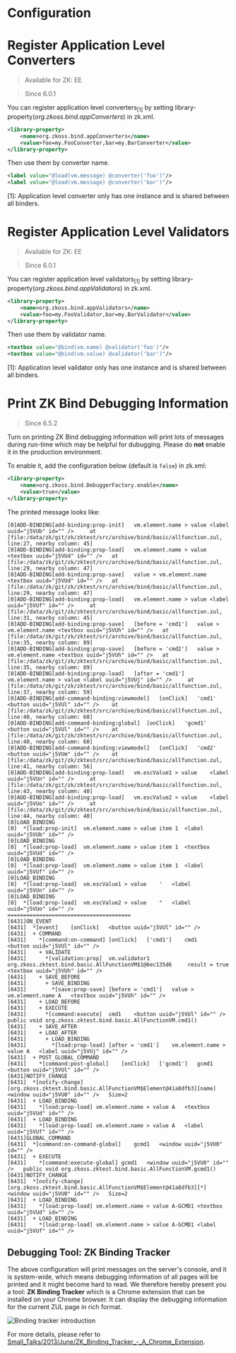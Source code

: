 # Configuration

Register Application Level Converters
=====================================
> Available for ZK: EE

> Since 6.0.1

You can register application level converters<sub>[1]</sub> by setting library-property(*org.zkoss.bind.appConverters*) in zk.xml.

``` xml
<library-property>
    <name>org.zkoss.bind.appConverters</name>
    <value>foo=my.FooConverter,bar=my.BarConverter</value>
</library-property>
```

Then use them by converter name.

``` xml
<label value="@load(vm.message) @converter('foo')"/>
<label value="@load(vm.message) @converter('bar')"/>
```

[1]: Application level converter only has one instance and is shared between all binders.

Register Application Level Validators
=====================================
> Available for ZK: EE

> Since 6.0.1

You can register application level validators<sub>[1]</sub> by setting library-property(*org.zkoss.bind.appValidators*) in zk.xml.

``` xml
<library-property>
    <name>org.zkoss.bind.appValidators</name>
    <value>foo=my.FooValidator,bar=my.BarValidator</value>
</library-property>
```

Then use them by validator name.

``` xml
<textbox value="@bind(vm.name) @validator('foo')"/>
<textbox value="@bind(vm.value) @validator('bar')"/>
```

[1]: Application level validator only has one instance and is shared between all binders.

Print ZK Bind Debugging Information
===================================

> Since 6.5.2

Turn on printing ZK Bind debugging information will print lots of messages during run-time which may be helpful for dubugging. Please do **not** enable it in the production environment.

To enable it, add the configuration below (default is `false`) in zk.xml:

``` xml
<library-property>
    <name>org.zkoss.bind.DebuggerFactory.enable</name>
    <value>true</value>
</library-property>
```

The printed message looks like:

``` text
[0]ADD-BINDING[add-binding:prop-init]   vm.element.name > value <label uuid="j5VUb" id="" />     at [file:/data/zk/git/zk/zktest/src/archive/bind/basic/allfunction.zul, line:27, nearby column: 45]
[0]ADD-BINDING[add-binding:prop-load]   vm.element.name > value <textbox uuid="j5VUd" id="" />   at [file:/data/zk/git/zk/zktest/src/archive/bind/basic/allfunction.zul, line:29, nearby column: 47]
[0]ADD-BINDING[add-binding:prop-save]   value > vm.element.name <textbox uuid="j5VUd" id="" />   at [file:/data/zk/git/zk/zktest/src/archive/bind/basic/allfunction.zul, line:29, nearby column: 47]
[0]ADD-BINDING[add-binding:prop-load]   vm.element.name > value <label uuid="j5VUf" id="" />     at [file:/data/zk/git/zk/zktest/src/archive/bind/basic/allfunction.zul, line:31, nearby column: 45]
[0]ADD-BINDING[add-binding:prop-save]   [before = 'cmd1']   value > vm.element.name <textbox uuid="j5VUh" id="" />   at [file:/data/zk/git/zk/zktest/src/archive/bind/basic/allfunction.zul, line:35, nearby column: 89]
[0]ADD-BINDING[add-binding:prop-save]   [before = 'cmd2']   value > vm.element.name <textbox uuid="j5VUh" id="" />   at [file:/data/zk/git/zk/zktest/src/archive/bind/basic/allfunction.zul, line:35, nearby column: 89]
[0]ADD-BINDING[add-binding:prop-load]   [after = 'cmd1']    vm.element.name > value <label uuid="j5VUj" id="" />     at [file:/data/zk/git/zk/zktest/src/archive/bind/basic/allfunction.zul, line:37, nearby column: 59]
[0]ADD-BINDING[add-command-binding:viewmodel]   [onClick]   'cmd1'  <button uuid="j5VUl" id="" />    at [file:/data/zk/git/zk/zktest/src/archive/bind/basic/allfunction.zul, line:40, nearby column: 60]
[0]ADD-BINDING[add-command-binding:global]  [onClick]   'gcmd1' <button uuid="j5VUl" id="" />    at [file:/data/zk/git/zk/zktest/src/archive/bind/basic/allfunction.zul, line:40, nearby column: 60]
[0]ADD-BINDING[add-command-binding:viewmodel]   [onClick]   'cmd2'  <button uuid="j5VUm" id="" />    at [file:/data/zk/git/zk/zktest/src/archive/bind/basic/allfunction.zul, line:41, nearby column: 56]
[0]ADD-BINDING[add-binding:prop-load]   vm.escValue1 > value    <label uuid="j5VUn" id="" />     at [file:/data/zk/git/zk/zktest/src/archive/bind/basic/allfunction.zul, line:43, nearby column: 40]
[0]ADD-BINDING[add-binding:prop-load]   vm.escValue2 > value    <label uuid="j5VUo" id="" />     at [file:/data/zk/git/zk/zktest/src/archive/bind/basic/allfunction.zul, line:44, nearby column: 40]
[0]LOAD_BINDING
[0]  *[load:prop-init]  vm.element.name > value item 1  <label uuid="j5VUb" id="" />
[0]LOAD_BINDING
[0]  *[load:prop-load]  vm.element.name > value item 1  <textbox uuid="j5VUd" id="" />
[0]LOAD_BINDING
[0]  *[load:prop-load]  vm.element.name > value item 1  <label uuid="j5VUf" id="" />
[0]LOAD_BINDING
[0]  *[load:prop-load]  vm.escValue1 > value    '   <label uuid="j5VUn" id="" />
[0]LOAD_BINDING
[0]  *[load:prop-load]  vm.escValue2 > value    "   <label uuid="j5VUo" id="" />
=======================================
[6431]ON_EVENT
[6431]  *[event]    [onClick]   <button uuid="j5VUl" id="" />
[6431]  + COMMAND
[6431]    *[command:on-command] [onClick]   ['cmd1']    cmd1    <button uuid="j5VUl" id="" />
[6431]    + VALIDATE
[6431]      *[validation:prop]  vm.validator1   org.zkoss.zktest.bind.basic.AllFunctionVM$1@6ec135d6     result = true  <textbox uuid="j5VUh" id="" />
[6431]    + SAVE_BEFORE
[6431]      + SAVE_BINDING
[6431]        *[save:prop-save] [before = 'cmd1']   value > vm.element.name A   <textbox uuid="j5VUh" id="" />
[6431]    + LOAD_BEFORE
[6431]    + EXECUTE
[6431]      *[command:execute]  cmd1    <button uuid="j5VUl" id="" />   public void org.zkoss.zktest.bind.basic.AllFunctionVM.cmd1()
[6431]    + SAVE_AFTER
[6431]    + LOAD_AFTER
[6431]      + LOAD_BINDING
[6431]        *[load:prop-load] [after = 'cmd1']    vm.element.name > value A   <label uuid="j5VUj" id="" />
[6431]  + POST_GLOBAL_COMMAND
[6431]    *[command:post-global]    [onClick]   ['gcmd1']   gcmd1   <button uuid="j5VUl" id="" />
[6431]NOTIFY_CHANGE
[6431]  *[notify-change]    [org.zkoss.zktest.bind.basic.AllFunctionVM$Element@41a8dfb3][name]  <window uuid="j5VU0" id="" />   Size=2
[6431]  + LOAD_BINDING
[6431]    *[load:prop-load] vm.element.name > value A   <textbox uuid="j5VUd" id="" />
[6431]  + LOAD_BINDING
[6431]    *[load:prop-load] vm.element.name > value A   <label uuid="j5VUf" id="" />
[6431]GLOBAL_COMMAND
[6431]  *[command:on-command-global]    gcmd1   <window uuid="j5VU0" id="" />
[6431]  + EXECUTE
[6431]    *[command:execute-global] gcmd1   <window uuid="j5VU0" id="" />   public void org.zkoss.zktest.bind.basic.AllFunctionVM.gcmd1()
[6431]NOTIFY_CHANGE
[6431]  *[notify-change]    [org.zkoss.zktest.bind.basic.AllFunctionVM$Element@41a8dfb3][*] <window uuid="j5VU0" id="" />   Size=2
[6431]  + LOAD_BINDING
[6431]    *[load:prop-load] vm.element.name > value A-GCMD1 <textbox uuid="j5VUd" id="" />
[6431]  + LOAD_BINDING
[6431]    *[load:prop-load] vm.element.name > value A-GCMD1 <label uuid="j5VUf" id="" />
```

Debugging Tool: ZK Binding Tracker
----------------------------------

The above configuration will print messages on the server's console, and it is system-wide, which means debugging information of all pages will be printed and it might become hard to read. We therefore hereby present you a tool: **ZK Binding Tracker** which is a Chrome extension that can be installed on your Chrome browser. It can display the debugging information for the current ZUL page in rich format.

![Binding tracker introduction](http://books.zkoss.org/images/3/38/Binding_tracker_introduction.png)

For more details, please refer to [Small\_Talks/2013/June/ZK\_Binding\_Tracker\_-\_A\_Chrome\_Extension](http://books.zkoss.org/wiki/Small_Talks/2013/June/ZK_Binding_Tracker_-_A_Chrome_Extension).

